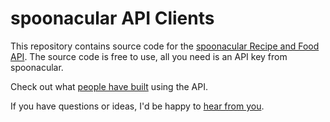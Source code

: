 # spoonacular API Clients

This repository contains source code for the [spoonacular Recipe and Food API](https://spoonacular.com/food-api). The source code is free to use, all you need is an API key from spoonacular.

Check out what [people have built](https://spoonacular.com/food-api/apps) using the API.

If you have questions or ideas, I'd be happy to [hear from you](https://spoonacular.com/contact).

